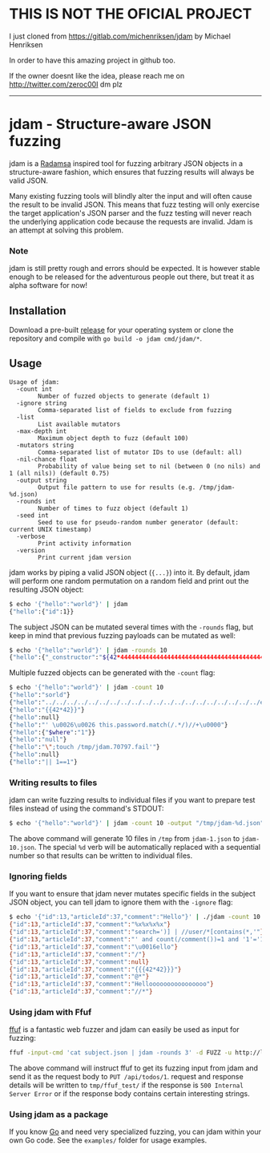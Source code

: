 # THIS IS NOT THE OFICIAL PROJECT
I just cloned from https://gitlab.com/michenriksen/jdam by Michael Henriksen

In order to have this amazing project in github too.

If the owner doesnt like the idea, please reach me on http://twitter.com/zeroc00I dm plz

---

# jdam - Structure-aware JSON fuzzing

jdam is a [Radamsa] inspired tool for fuzzing arbitrary JSON objects in a structure-aware fashion, which ensures that fuzzing results will always be valid JSON.

Many existing fuzzing tools will blindly alter the input and will often cause the result to be invalid JSON. This means that fuzz testing will only exercise the target application's JSON parser and the fuzz testing will never reach the underlying application code because the requests are invalid. Jdam is an attempt at solving this problem.

### Note
jdam is still pretty rough and errors should be expected. It is however stable enough to be released for the adventurous people out there, but treat it as alpha software for now!

## Installation
Download a pre-built [release] for your operating system or clone the repository and compile with `go build -o jdam cmd/jdam/*`.

## Usage

```
Usage of jdam:
  -count int
    	Number of fuzzed objects to generate (default 1)
  -ignore string
    	Comma-separated list of fields to exclude from fuzzing
  -list
    	List available mutators
  -max-depth int
    	Maximum object depth to fuzz (default 100)
  -mutators string
    	Comma-separated list of mutator IDs to use (default: all)
  -nil-chance float
    	Probability of value being set to nil (between 0 (no nils) and 1 (all nils)) (default 0.75)
  -output string
    	Output file pattern to use for results (e.g. /tmp/jdam-%d.json)
  -rounds int
    	Number of times to fuzz object (default 1)
  -seed int
    	Seed to use for pseudo-random number generator (default: current UNIX timestamp)
  -verbose
    	Print activity information
  -version
    	Print current jdam version

```

jdam works by piping a valid JSON object (`{...}`) into it. By default, jdam will perform one random permutation on a random field and print out the resulting JSON object:

```bash
$ echo '{"hello":"world"}' | jdam
{"hello":{"id":1}}
```

The subject JSON can be mutated several times with the `-rounds` flag, but keep in mind that previous fuzzing payloads can be mutated as well:

```bash
$ echo '{"hello":"world"}' | jdam -rounds 10
{"hello":{"_constructor":"${42*444444444444444444444444444444444444444444444444444444444444444444444444444444444444444444444444442}"}}
```

Multiple fuzzed objects can be generated with the `-count` flag:

```bash
$ echo '{"hello":"world"}' | jdam -count 10
{"hello":"sorld"}
{"hello":"../../../../../../../../../../../../../../../../../../../../etc/passwd"}
{"hello":"{{42*42}}"}
{"hello":null}
{"hello":"' \u0026\u0026 this.password.match(/.*/)//+\u0000"}
{"hello":{"$where":"1"}}
{"hello":"null"}
{"hello":"\";touch /tmp/jdam.70797.fail'"}
{"hello":null}
{"hello":"|| 1==1"}
```

### Writing results to files

jdam can write fuzzing results to individual files if you want to prepare test files instead of using the command's STDOUT:

```bash
$ echo '{"hello":"world"}' | jdam -count 10 -output "/tmp/jdam-%d.json"
```

The above command will generate 10 files in `/tmp` from `jdam-1.json` to `jdam-10.json`. The special `%d` verb will be automatically replaced with a sequential number so that results can be written to individual files.

### Ignoring fields

If you want to ensure that jdam never mutates specific fields in the subject JSON object, you can tell jdam to ignore them with the `-ignore` flag:

```bash
$ echo '{"id":13,"articleId":37,"comment":"Hello"}' | ./jdam -count 10 -ignore id,articleId
{"id":13,"articleId":37,"comment":"%x%x%x%x"}
{"id":13,"articleId":37,"comment":"search=')] | //user/*[contains(*,'"}
{"id":13,"articleId":37,"comment":"' and count(/comment())=1 and '1'='1"}
{"id":13,"articleId":37,"comment":"\u0016ello"}
{"id":13,"articleId":37,"comment":"/"}
{"id":13,"articleId":37,"comment":null}
{"id":13,"articleId":37,"comment":"{{{42*42}}}"}
{"id":13,"articleId":37,"comment":"@*"}
{"id":13,"articleId":37,"comment":"Helloooooooooooooooo"}
{"id":13,"articleId":37,"comment":"//*"}
```

### Using jdam with Ffuf

[ffuf] is a fantastic web fuzzer and jdam can easily be used as input for fuzzing:

```bash
ffuf -input-cmd 'cat subject.json | jdam -rounds 3' -d FUZZ -u http://localhost/api/todos/1 -X PUT -v -mc 500 -mr 'error|failed|failure|fault|abort|root:|1764|0x|\d{20}' -od /tmp/ffuf_test
```

The above command will instruct ffuf to get its fuzzing input from jdam and send it as the request body to `PUT /api/todos/1`. request and response details will be written to `tmp/ffuf_test/` if the response is `500 Internal Server Error` or if the response body contains certain interesting strings.

### Using jdam as a package

If you know [Go] and need very specialized fuzzing, you can jdam within your own Go code. See the `examples/` folder for usage examples. 

[Radamsa]: https://gitlab.com/akihe/radamsa
[release]: https://gitlab.com/michenriksen/jdam/-/releases
[ffuf]: https://github.com/ffuf/ffuf/
[Go]: https://golang.org/
